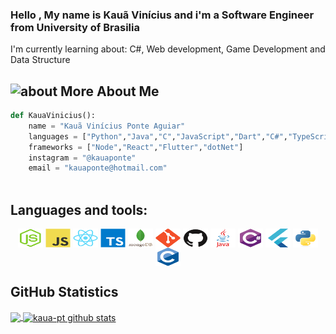 ### Hello , My name is Kauã Vinícius and i'm a Software Engineer from University of Brasilia

I'm currently learning about: C#, Web development, Game Development and Data Structure

## <img width="45" alt="about" src="https://raw.github.com/elizarov/elizarov/master/about.png"> More About Me

```python
def KauaVinicius():
    name = "Kauã Vinícius Ponte Aguiar"
    languages = ["Python","Java","C","JavaScript","Dart","C#","TypeScrip"]
    frameworks = ["Node","React","Flutter","dotNet"]
    instagram = "@kauaponte"
    email = "kauaponte@hotmail.com"
    
```

## **Languages and tools:**  
<div align = "Center">

   <img align="center"  height="30" width="40" src="https://raw.githubusercontent.com/devicons/devicon/master/icons/nodejs/nodejs-original.svg">
  <img align="center"  height="30" width="40" src="https://raw.githubusercontent.com/devicons/devicon/master/icons/javascript/javascript-original.svg">
  <img align="center" height="30" width="40" src="https://raw.githubusercontent.com/devicons/devicon/master/icons/react/react-original.svg">
  <img align="center" height="30" width="40" src="https://raw.githubusercontent.com/devicons/devicon/master/icons/typescript/typescript-original.svg">
  <img align="center"  height="30" width="40" src="https://raw.githubusercontent.com/devicons/devicon/master/icons/mongodb/mongodb-original-wordmark.svg">
  <img align="center"  height="30" width="40" src="https://raw.githubusercontent.com/devicons/devicon/master/icons/git/git-original.svg">
    
  <img align="center"  height="30" width="40" src="https://raw.githubusercontent.com/devicons/devicon/master/icons/github/github-original.svg">
  <img align="center"  height="30" width="40" src="https://raw.githubusercontent.com/devicons/devicon/master/icons/java/java-original-wordmark.svg">
  <img align="center" height="30" width="40" src="https://raw.githubusercontent.com/devicons/devicon/master/icons/csharp/csharp-original.svg">
   <img align="center" height="30" width="40" src="https://raw.githubusercontent.com/devicons/devicon/master/icons/flutter/flutter-original.svg">
     <img align="center" height="30" width="40" src="https://raw.githubusercontent.com/devicons/devicon/master/icons/python/python-original.svg">
     <img align="center" height="30" width="40" src="https://raw.githubusercontent.com/devicons/devicon/master/icons/c/c-original.svg">


</div>

## **GitHub Statistics**

<a href="https://github.com/kaua-pt">
  <img align="center" src="https://github-readme-stats.vercel.app/api/top-langs/?username=kaua-pt&theme=dracula&hide_langs_below=1" />
</a>

<a href="https://github.com/kaua-pt">
 <img align="center" src="https://github-readme-stats.vercel.app/api?username=kaua-pt&show_icons=true&theme=dracula&line_height=27" alt="kaua-pt github stats"/>
</a>
